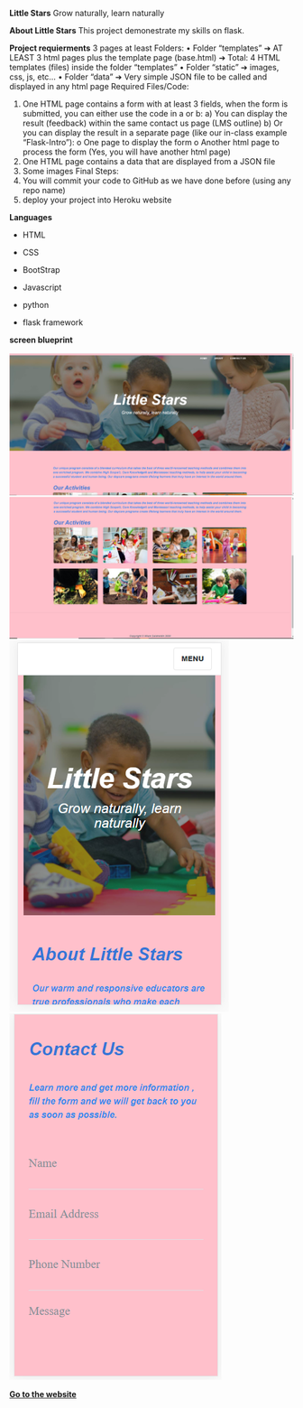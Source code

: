 **Little Stars**
Grow naturally, learn naturally

**About Little Stars**
This project demonestrate my skills on flask.

**Project requierments**
3 pages at least
Folders:
• Folder “templates” ➔ AT LEAST 3 html pages plus the template page (base.html) ➔ Total: 4 HTML templates (files) inside the folder “templates”
• Folder “static” ➔ images, css, js, etc…
• Folder “data” ➔ Very simple JSON file to be called and displayed in any html page
Required Files/Code:
1. One HTML page contains a form with at least 3 fields, when the form is submitted, you can either use the code in a or b: a) You can display the result (feedback) within the same contact us page (LMS outline) b) Or you can display the result in a separate page (like our in-class example “Flask-Intro”):
o One page to display the form
o Another html page to process the form (Yes, you will have another html page)
2. One HTML page contains a data that are displayed from a JSON file
3. Some images
Final Steps:
1. You will commit your code to GitHub as we have done before (using any repo name)
2. deploy your project into Heroku website

**Languages**

* HTML

* CSS

* BootStrap

* Javascript

* python

* flask framework

__screen blueprint__

<img src="static/img/lS1.PNG">
<img src="static/img/lS2.PNG">
<img src="static/img/LS3.PNG">
<img src="static/img/LS4.PNG">



[__Go to the website__](https://little-stars-wiam.herokuapp.com/)


